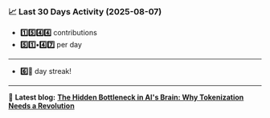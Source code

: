 <!--START_STATS-->
### 📈 Last 30 Days Activity (2025-08-07)  
- **1️⃣5️⃣4️⃣4️⃣** contributions  
- **5️⃣1️⃣•4️⃣7️⃣** per day
---
- **6️⃣🎱** day streak!
---
📝 **Latest blog:** [**The Hidden Bottleneck in AI's Brain: Why Tokenization Needs a Revolution**](https://andriak.com/blog/tokenization-revolution)
<!--END_STATS-->
